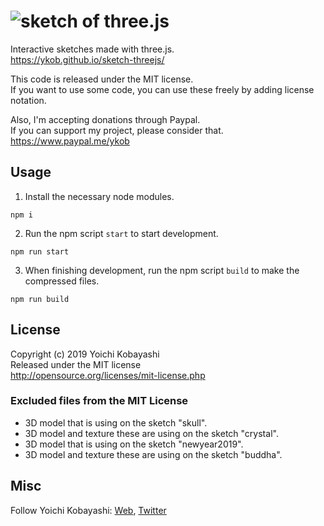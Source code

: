 # ![sketch of three.js](http://ykob.github.io/sketch-threejs/img/common/ogp_common.jpg)

Interactive sketches made with three.js.  
https://ykob.github.io/sketch-threejs/

This code is released under the MIT license.  
If you want to use some code, you can use these freely by adding license notation.

Also, I'm accepting donations through Paypal.  
If you can support my project, please consider that.  
https://www.paypal.me/ykob

## Usage

1. Install the necessary node modules.

```
npm i
```

2. Run the npm script `start` to start development.

```
npm run start
```

3. When finishing development, run the npm script `build` to make the compressed files.

```
npm run build
```

## License

Copyright (c) 2019 Yoichi Kobayashi  
Released under the MIT license  
http://opensource.org/licenses/mit-license.php

### Excluded files from the MIT License

- 3D model that is using on the sketch "skull".
- 3D model and texture these are using on the sketch "crystal".
- 3D model that is using on the sketch "newyear2019".
- 3D model and texture these are using on the sketch "buddha".

## Misc

Follow Yoichi Kobayashi: [Web](http://www.tplh.net/), [Twitter](https://twitter.com/ykob0123)

